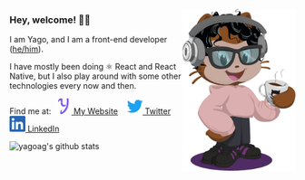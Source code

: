 <p>
  <img align="right" src="https://raw.githubusercontent.com/yagoag/yagoag/main/octocat-small.png" margin-left="24" width="200" alt="my styled octocat, with curly hair, headphones, a light pink hoodie, black pants and skeakers, holding a cup of coffee" />
</p>

### Hey, welcome! 👋🏽

I am Yago, and I am a front-end developer ([he/him](https://pronoun.is/he/him)).

I have mostly been doing ⚛️ React and React Native, but I also play around with some other technologies every now and then.

Find me at:&nbsp;&nbsp;[![Purple Y](https://raw.githubusercontent.com/yagoag/yagoag/main/y.svg) My Website](https://yagoag.com/)&nbsp;&nbsp;&nbsp;&nbsp;[![LinkedIn Logo](https://raw.githubusercontent.com/yagoag/yagoag/main/twitter.svg) Twitter](https://twitter.com/yagoag)&nbsp;&nbsp;&nbsp;&nbsp;[![LinkedIn Logo](https://raw.githubusercontent.com/yagoag/yagoag/main/linkedin.svg) LinkedIn](https://linkedin.com/in/yagoag/)

![yagoag's github stats](https://github-readme-stats.vercel.app/api?username=yagoag&count_private=true&show_icons=true&title_color=6e3772&icon_color=6e3772&hide=stars,contribs&include_all_commits=true&hide_title=true&card_width=445)
